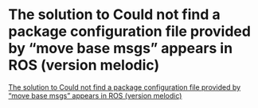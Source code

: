 # The solution to Could not find a package configuration file provided by “move base msgs” appears in ROS (version melodic)
[The solution to Could not find a package configuration file provided by “move base msgs” appears in ROS (version melodic)](https://aiwithcloud.com/2022/09/16/the_solution_to_could_not_find_a_package_configuration_file_provided_by_move_base_msgs_appears_in_ros_version_melodic/)